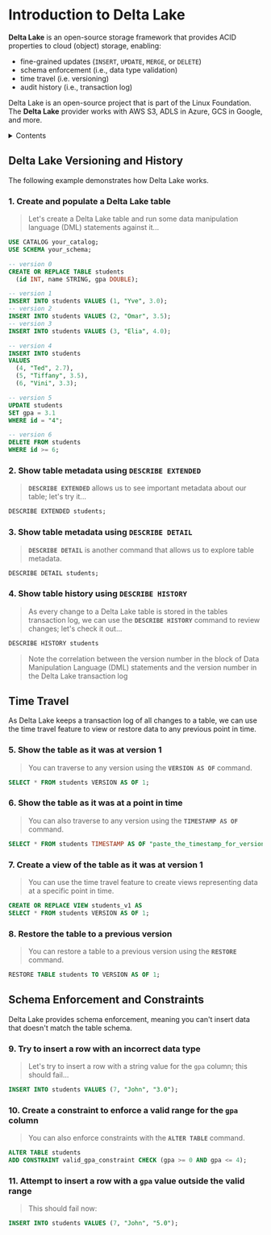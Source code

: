 # Introduction to Delta Lake

**Delta Lake** is an open-source storage framework that provides ACID properties to cloud (object) storage, enabling:
- fine-grained updates (`INSERT`, `UPDATE`, `MERGE`, or `DELETE`)
- schema enforcement (i.e., data type validation)
- time travel (i.e. versioning)
- audit history (i.e., transaction log)

Delta Lake is an open-source project that is part of the Linux Foundation.  The **Delta Lake** provider works with AWS S3, ADLS in Azure, GCS in Google, and more.

<details>
<summary>Contents</summary>
<ol>
    <li>
        <a href="#delta-lake-versioning-and-history">Delta Lake Versioning and History</a>
        <ol>
            <li><a href="#create-populate-table">Create and Populate a Delta Lake Table</a></li>
            <li><a href="#show-metadata-extended">Show Table Metadata Using `DESCRIBE EXTENDED`</a></li>
            <li><a href="#show-metadata-detail">Show Table Metadata Using `DESCRIBE DETAIL`</a></li>
            <li><a href="#show-table-history">Show Table History Using `DESCRIBE HISTORY`</a></li>
        </ol>
    </li>
    <li>
        <a href="#time-travel">Time Travel</a>
        <ol>
            <li><a href="#version-as-of">Show Table as it was at Version 1</a></li>
            <li><a href="#timestamp-as-of">Show Table as it was at a Point in Time</a></li>
            <li><a href="#create-view">Create a View of the Table as it was at Version 1</a></li>
            <li><a href="#restore-table">Restore the Table to a Previous Version</a></li>
        </ol>
    </li>
    <li>
        <a href="#schema-enforcement-and-constraints">Schema Enforcement and Constraints</a>
        <ol>
            <li><a href="#insert-incorrect-data">Try to Insert a Row with an Incorrect Data Type</a></li>
            <li><a href="#create-constraint">Create a Constraint to Enforce a Valid Range for the `gpa` Column</a></li>
            <li><a href="#insert-outside-range">Attempt to Insert a Row with a `gpa` Value Outside the Valid Range</a></li>
        </ol>
    </li>
</ol>
</details>

## Delta Lake Versioning and History

The following example demonstrates how Delta Lake works.

### <a id="create-populate-table"></a>1.  Create and populate a Delta Lake table

> Let's create a Delta Lake table and run some data manipulation language (DML) statements against it...

```sql
USE CATALOG your_catalog;
USE SCHEMA your_schema;

-- version 0
CREATE OR REPLACE TABLE students
  (id INT, name STRING, gpa DOUBLE);

-- version 1  
INSERT INTO students VALUES (1, "Yve", 3.0);
-- version 2
INSERT INTO students VALUES (2, "Omar", 3.5);
-- version 3
INSERT INTO students VALUES (3, "Elia", 4.0);

-- version 4
INSERT INTO students
VALUES 
  (4, "Ted", 2.7),
  (5, "Tiffany", 3.5),
  (6, "Vini", 3.3);

-- version 5  
UPDATE students 
SET gpa = 3.1
WHERE id = "4";

-- version 6
DELETE FROM students 
WHERE id >= 6;
```

### <a id="show-metadata-extended"></a>2.  Show table metadata using `DESCRIBE EXTENDED`

> **`DESCRIBE EXTENDED`** allows us to see important metadata about our table; let's try it...

```sql
DESCRIBE EXTENDED students;
```

### <a id="show-metadata-detail"></a>3.  Show table metadata using `DESCRIBE DETAIL`

> **`DESCRIBE DETAIL`** is another command that allows us to explore table metadata.

```sql
DESCRIBE DETAIL students;
```

### <a id="show-table-history"></a>4.  Show table history using `DESCRIBE HISTORY`

> As every change to a Delta Lake table is stored in the tables transaction log, we can use the **`DESCRIBE HISTORY`** command to review changes; let's check it out...

```sql
DESCRIBE HISTORY students
```

> Note the correlation between the version number in the block of Data Manipulation Language (DML) statements and the version number in the Delta Lake transaction log

## Time Travel

As Delta Lake keeps a transaction log of all changes to a table, we can use the time travel feature to view or restore data to any previous point in time.

### <a id="version-as-of"></a>5.  Show the table as it was at version 1

> You can traverse to any version using the **`VERSION AS OF`** command.

```sql  
SELECT * FROM students VERSION AS OF 1;
```

### <a id="timestamp-as-of"></a>6.  Show the table as it was at a point in time

> You can also traverse to any version using the **`TIMESTAMP AS OF`** command.

```sql
SELECT * FROM students TIMESTAMP AS OF "paste_the_timestamp_for_version_1_here";
```

### <a id="create-view"></a>7.  Create a view of the table as it was at version 1

> You can use the time travel feature to create views representing data at a specific point in time.

```sql
CREATE OR REPLACE VIEW students_v1 AS
SELECT * FROM students VERSION AS OF 1;
``` 

### <a id="restore-table"></a>8.  Restore the table to a previous version

> You can restore a table to a previous version using the **`RESTORE`** command.

```sql
RESTORE TABLE students TO VERSION AS OF 1;
```

## Schema Enforcement and Constraints

Delta Lake provides schema enforcement, meaning you can't insert data that doesn't match the table schema.

### <a id="insert-incorrect-data"></a>9.  Try to insert a row with an incorrect data type 

> Let's try to insert a row with a string value for the `gpa` column; this should fail...

```sql
INSERT INTO students VALUES (7, "John", "3.0");
```

### <a id="create-constraint"></a>10.  Create a constraint to enforce a valid range for the `gpa` column

> You can also enforce constraints with the **`ALTER TABLE`** command.

```sql
ALTER TABLE students
ADD CONSTRAINT valid_gpa_constraint CHECK (gpa >= 0 AND gpa <= 4);
```

### 11.  Attempt to insert a row with a `gpa` value outside the valid range

> This should fail now:

```sql
INSERT INTO students VALUES (7, "John", "5.0");
```